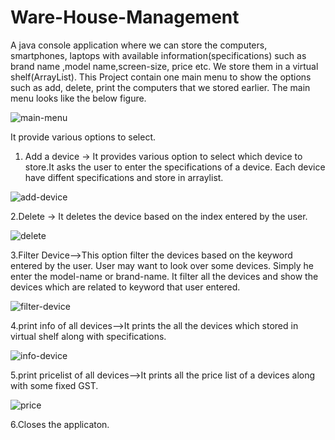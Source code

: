 # Ware-House-Management

A java console application where we can store the computers, smartphones, laptops with available information(specifications) such as brand name ,model name,screen-size, price etc. We store them in a virtual shelf(ArrayList). This Project contain one main menu to show the options such as add, delete, print the computers that we stored earlier. The main menu looks like the below figure.


![main-menu](https://user-images.githubusercontent.com/67861031/187925226-6c94b502-c25e-4bea-b754-b8bf934e21ef.png)


It provide various options to select.


1. Add a device -> It provides various option to select which device to store.It asks the user to enter the specifications of a device. Each device have diffent specifications and store in arraylist.


![add-device](https://user-images.githubusercontent.com/67861031/187926125-2b655e0d-d6f2-4766-a9ac-a97ab78a8656.png)


2.Delete -> It deletes the device based on the index entered by the user.


![delete](https://user-images.githubusercontent.com/67861031/187927068-03bccb40-3098-4bde-83ba-912beec0433b.png)


3.Filter Device-->This option filter the devices based on the keyword entered by the user. User may want to look over some devices. Simply he enter the model-name or brand-name. It filter all the devices and show the devices which are related to keyword that user entered.


![filter-device](https://user-images.githubusercontent.com/67861031/187927721-e1df65d3-f0ef-43bf-a961-1a8f72f07638.png)


4.print info of all devices-->It prints the all the devices which stored in virtual shelf along with specifications.


![info-device](https://user-images.githubusercontent.com/67861031/187928082-fb2e010c-b5c5-457d-aeeb-c27523ee5878.png)


5.print pricelist of all devices-->It prints all the price list of a devices along with some fixed GST.


![price](https://user-images.githubusercontent.com/67861031/187928327-2652623f-6a6d-4955-9ddf-243aac29c3d5.png)


6.Closes the applicaton.
